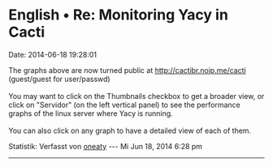 English • Re: Monitoring Yacy in Cacti
======================================

Date: 2014-06-18 19:28:01

The graphs above are now turned public at <http://cactibr.noip.me/cacti>
(guest/guest for user/passwd)\
\
You may want to click on the Thumbnails checkbox to get a broader view,
or click on \"Servidor\" (on the left vertical panel) to see the
performance graphs of the linux server where Yacy is running.\
\
You can also click on any graph to have a detailed view of each of them.

Statistik: Verfasst von
[oneaty](http://forum.yacy-websuche.de/memberlist.php?mode=viewprofile&u=8876)
--- Mi Jun 18, 2014 6:28 pm

------------------------------------------------------------------------
